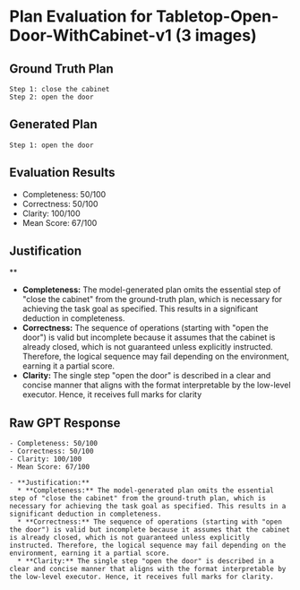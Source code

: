 # Plan Evaluation for Tabletop-Open-Door-WithCabinet-v1 (3 images)

## Ground Truth Plan
```
Step 1: close the cabinet
Step 2: open the door
```

## Generated Plan
```
Step 1: open the door
```

## Evaluation Results
- Completeness: 50/100
- Correctness: 50/100
- Clarity: 100/100
- Mean Score: 67/100

## Justification
**  
  * **Completeness:** The model-generated plan omits the essential step of "close the cabinet" from the ground-truth plan, which is necessary for achieving the task goal as specified. This results in a significant deduction in completeness.  
  * **Correctness:** The sequence of operations (starting with "open the door") is valid but incomplete because it assumes that the cabinet is already closed, which is not guaranteed unless explicitly instructed. Therefore, the logical sequence may fail depending on the environment, earning it a partial score.  
  * **Clarity:** The single step "open the door" is described in a clear and concise manner that aligns with the format interpretable by the low-level executor. Hence, it receives full marks for clarity

## Raw GPT Response
```
- Completeness: 50/100  
- Correctness: 50/100  
- Clarity: 100/100  
- Mean Score: 67/100  

- **Justification:**  
  * **Completeness:** The model-generated plan omits the essential step of "close the cabinet" from the ground-truth plan, which is necessary for achieving the task goal as specified. This results in a significant deduction in completeness.  
  * **Correctness:** The sequence of operations (starting with "open the door") is valid but incomplete because it assumes that the cabinet is already closed, which is not guaranteed unless explicitly instructed. Therefore, the logical sequence may fail depending on the environment, earning it a partial score.  
  * **Clarity:** The single step "open the door" is described in a clear and concise manner that aligns with the format interpretable by the low-level executor. Hence, it receives full marks for clarity.
```
